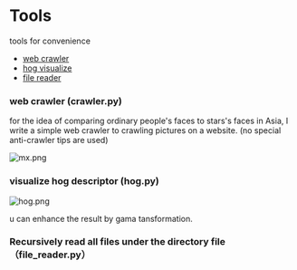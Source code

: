 # Tools
tools for convenience

* [web crawler](#crawler)
* [hog visualize](#hog)
* [file reader](#file)

### <span id="crawler"> web crawler (crawler.py) </span> 

for the idea of comparing ordinary people's faces to stars's faces in Asia, I write a simple web crawler to crawling pictures on a website. (no special anti-crawler tips are used)

![mx.png](https://i.loli.net/2019/01/19/5c42c181ae5b4.png)


### <span id="hog"> visualize hog descriptor (hog.py)</span>

![hog.png](https://i.loli.net/2019/01/19/5c42c25cd2e4d.png)

u can enhance the result by gama tansformation.

### <span id="file">Recursively read all files under the directory file （file_reader.py）</span>

